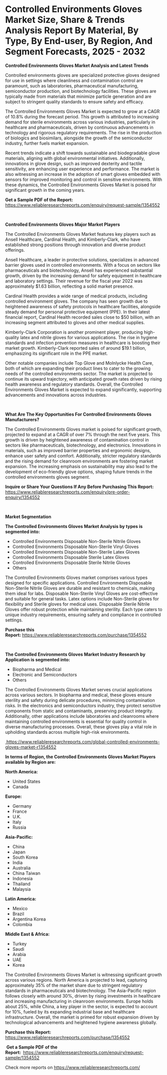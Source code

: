 <p><h1>Controlled Environments Gloves Market Size, Share & Trends Analysis Report By Material, By Type, By End-user, By Region, And Segment Forecasts, 2025 - 2032</h1></p><p><strong>Controlled Environments Gloves Market Analysis and Latest Trends</strong></p>
<p><p>Controlled environments gloves are specialized protective gloves designed for use in settings where cleanliness and contamination control are paramount, such as laboratories, pharmaceutical manufacturing, semiconductor production, and biotechnology facilities. These gloves are typically made from materials that minimize particle generation and are subject to stringent quality standards to ensure safety and efficacy.</p><p>The Controlled Environments Gloves Market is expected to grow at a CAGR of 10.8% during the forecast period. This growth is attributed to increasing demand for sterile environments across various industries, particularly in healthcare and pharmaceuticals, driven by continuous advancements in technology and rigorous regulatory requirements. The rise in the production of biologics and biosimilars, alongside the growth of the semiconductor industry, further fuels market expansion.</p><p>Recent trends indicate a shift towards sustainable and biodegradable glove materials, aligning with global environmental initiatives. Additionally, innovations in glove design, such as improved dexterity and tactile sensitivity, are enhancing user experience and performance. The market is also witnessing an increase in the adoption of smart gloves embedded with sensors for improved monitoring and control in sensitive environments. With these dynamics, the Controlled Environments Gloves Market is poised for significant growth in the coming years.</p></p>
<p><strong>Get a Sample PDF of the Report:&nbsp;</strong> <a href="https://www.reliableresearchreports.com/enquiry/request-sample/1354552?utm_campaign=2200&utm_medium=2&utm_source=Github&utm_content=ia&utm_term=28022025&utm_id=controlled-environments-gloves">https://www.reliableresearchreports.com/enquiry/request-sample/1354552</a></p>
<p>&nbsp;</p>
<p><strong>Controlled Environments Gloves Major Market Players</strong></p>
<p><p>The Controlled Environments Gloves Market features key players such as Ansell Healthcare, Cardinal Health, and Kimberly-Clark, who have established strong positions through innovation and diverse product offerings.</p><p>Ansell Healthcare, a leader in protective solutions, specializes in advanced barrier gloves used in controlled environments. With a focus on sectors like pharmaceuticals and biotechnology, Ansell has experienced substantial growth, driven by the increasing demand for safety equipment in healthcare and laboratory settings. Their revenue for the fiscal year 2022 was approximately $1.63 billion, reflecting a solid market presence.</p><p>Cardinal Health provides a wide range of medical products, including controlled environment gloves. The company has seen growth due to heightened awareness of safety protocols in healthcare facilities, alongside steady demand for personal protective equipment (PPE). In their latest financial report, Cardinal Health recorded sales close to $50 billion, with an increasing segment attributed to gloves and other medical supplies.</p><p>Kimberly-Clark Corporation is another prominent player, producing high-quality latex and nitrile gloves for various applications. The rise in hygiene standards and infection prevention measures in healthcare is boosting their market growth. Kimberly-Clark reported sales of around $19.1 billion, emphasizing its significant role in the PPE market.</p><p>Other notable companies include Top Glove and Molnlycke Health Care, both of which are expanding their product lines to cater to the growing needs of the controlled environments sector. The market is projected to continue its upward trajectory, with anticipated growth rates driven by rising health awareness and regulatory standards. Overall, the Controlled Environments Gloves Market is expected to expand significantly, supporting advancements and innovations across industries.</p></p>
<p>&nbsp;</p>
<p><strong>What Are The Key Opportunities For Controlled Environments Gloves Manufacturers?</strong></p>
<p><p>The Controlled Environments Gloves market is poised for significant growth, projected to expand at a CAGR of over 7% through the next five years. This growth is driven by heightened awareness of contamination control in sectors like pharmaceuticals, biotechnology, and electronics. Innovations in materials, such as improved barrier properties and ergonomic designs, enhance user safety and comfort. Additionally, stricter regulatory standards and the rising demand for cleanroom environments are fostering market expansion. The increasing emphasis on sustainability may also lead to the development of eco-friendly glove options, shaping future trends in the controlled environments gloves segment.</p></p>
<p><strong>Inquire or Share Your Questions If Any Before Purchasing This Report:</strong> <a href="https://www.reliableresearchreports.com/enquiry/pre-order-enquiry/1354552?utm_campaign=2200&utm_medium=2&utm_source=Github&utm_content=ia&utm_term=28022025&utm_id=controlled-environments-gloves">https://www.reliableresearchreports.com/enquiry/pre-order-enquiry/1354552</a></p>
<p>&nbsp;</p>
<p><strong>Market Segmentation</strong></p>
<p><strong>The Controlled Environments Gloves Market Analysis by types is segmented into:</strong></p>
<p><ul><li>Controlled Environments Disposable Non-Sterile Nitrile Gloves</li><li>Controlled Environments Disposable Non-Sterile Vinyl Gloves</li><li>Controlled Environments Disposable Non-Sterile Latex Gloves</li><li>Controlled Environments Disposable Sterile Latex Gloves</li><li>Controlled Environments Disposable Sterile Nitrile Gloves</li><li>Others</li></ul></p>
<p><p>The Controlled Environments Gloves market comprises various types designed for specific applications. Controlled Environments Disposable Non-Sterile Nitrile Gloves are durable and resistant to chemicals, making them ideal for labs. Disposable Non-Sterile Vinyl Gloves are cost-effective and suitable for general tasks. Latex options include Non-Sterile gloves for flexibility and Sterile gloves for medical uses. Disposable Sterile Nitrile Gloves offer robust protection while maintaining sterility. Each type caters to unique industry requirements, ensuring safety and compliance in controlled settings.</p></p>
<p><strong>Purchase this Report:&nbsp;</strong><a href="https://www.reliableresearchreports.com/purchase/1354552?utm_campaign=2200&utm_medium=2&utm_source=Github&utm_content=ia&utm_term=28022025&utm_id=controlled-environments-gloves">https://www.reliableresearchreports.com/purchase/1354552</a></p>
<p>&nbsp;</p>
<p><strong>The Controlled Environments Gloves Market Industry Research by Application is segmented into:</strong></p>
<p><ul><li>Biopharma and Medical</li><li>Electronic and Semiconductors</li><li>Others</li></ul></p>
<p><p>The Controlled Environments Gloves Market serves crucial applications across various sectors. In biopharma and medical, these gloves ensure sterility and safety during delicate procedures, minimizing contamination risks. In the electronics and semiconductors industry, they protect sensitive components from static and contaminants, preserving product integrity. Additionally, other applications include laboratories and cleanrooms where maintaining controlled environments is essential for quality control in diverse manufacturing processes. Overall, these gloves play a vital role in upholding standards across multiple high-risk environments.</p></p>
<p><a href="https://www.reliableresearchreports.com/global-controlled-environments-gloves-market-r1354552?utm_campaign=2200&utm_medium=2&utm_source=Github&utm_content=ia&utm_term=28022025&utm_id=controlled-environments-gloves">&nbsp;https://www.reliableresearchreports.com/global-controlled-environments-gloves-market-r1354552</a></p>
<p><strong>In terms of Region, the Controlled Environments Gloves Market Players available by Region are:</strong></p>
<p>
    <p> <strong> North America: </strong>
        <ul>
            <li>United States</li>
            <li>Canada</li>
        </ul>
        </p> 
    <p> <strong> Europe: </strong>
        <ul>
            <li>Germany</li>
            <li>France</li>
            <li>U.K.</li>
            <li>Italy</li>
            <li>Russia</li>
        </ul>
        </p> 
    <p> <strong> Asia-Pacific: </strong>
        <ul>
            <li>China</li>
            <li>Japan</li>
            <li>South Korea</li>
            <li>India</li>
            <li>Australia</li>
            <li>China Taiwan</li>
            <li>Indonesia</li>
            <li>Thailand</li>
            <li>Malaysia</li>
        </ul>
        </p> 
    <p> <strong> Latin America: </strong>
        <ul>
            <li>Mexico</li>
            <li>Brazil</li>
            <li>Argentina Korea</li>
            <li>Colombia</li>
        </ul>
        </p> 
    <p> <strong> Middle East & Africa: </strong>
        <ul>
            <li>Turkey</li>
            <li>Saudi</li>
            <li>Arabia</li>
            <li>UAE</li>
            <li>Korea</li>
        </ul>
    </p>
    </p>
<p><p>The Controlled Environments Gloves Market is witnessing significant growth across various regions. North America is projected to lead, capturing approximately 35% of the market share due to stringent regulatory standards in pharmaceuticals and biotechnology. The Asia-Pacific region follows closely with around 30%, driven by rising investments in healthcare and increasing manufacturing in cleanroom environments. Europe holds about 25%, while China, a key player in the sector, is expected to account for 10%, fueled by its expanding industrial base and healthcare infrastructure. Overall, the market is primed for robust expansion driven by technological advancements and heightened hygiene awareness globally.</p></p>
<p><strong>Purchase this Report: </strong><a href="https://www.reliableresearchreports.com/purchase/1354552?utm_campaign=2200&utm_medium=2&utm_source=Github&utm_content=ia&utm_term=28022025&utm_id=controlled-environments-gloves">https://www.reliableresearchreports.com/purchase/1354552</a></p>
<p>&nbsp;<strong>Get a Sample PDF of the Report:&nbsp;&nbsp;</strong><a href="https://www.reliableresearchreports.com/enquiry/request-sample/1354552?utm_campaign=2200&utm_medium=2&utm_source=Github&utm_content=ia&utm_term=28022025&utm_id=controlled-environments-gloves">https://www.reliableresearchreports.com/enquiry/request-sample/1354552</a></p>
<p><strong></strong></p>
<p>Check more reports on <a href="https://www.reliableresearchreports.com/?utm_campaign=2200&utm_medium=2&utm_source=Github&utm_content=ia&utm_term=28022025&utm_id=controlled-environments-gloves">https://www.reliableresearchreports.com/</a></p>
